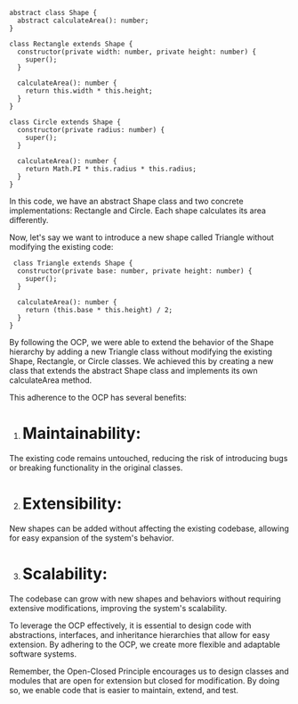 ``` 
abstract class Shape {
  abstract calculateArea(): number;
}

class Rectangle extends Shape {
  constructor(private width: number, private height: number) {
    super();
  }

  calculateArea(): number {
    return this.width * this.height;
  }
}

class Circle extends Shape {
  constructor(private radius: number) {
    super();
  }

  calculateArea(): number {
    return Math.PI * this.radius * this.radius;
  }
}

```

In this code, we have an abstract Shape class and two concrete implementations: Rectangle and Circle. Each shape calculates its area differently.

Now, let's say we want to introduce a new shape called Triangle without modifying the existing code:

```
 class Triangle extends Shape {
  constructor(private base: number, private height: number) {
    super();
  }

  calculateArea(): number {
    return (this.base * this.height) / 2;
  }
}

```
By following the OCP, we were able to extend the behavior of the Shape hierarchy by adding a new Triangle class without modifying the existing Shape, Rectangle, or Circle classes. We achieved this by creating a new class that extends the abstract Shape class and implements its own calculateArea method.

This adherence to the OCP has several benefits:

1. # Maintainability: 

The existing code remains untouched, reducing the risk of introducing bugs or breaking functionality in the original classes.

2. # Extensibility: 

New shapes can be added without affecting the existing codebase, allowing for easy expansion of the system's behavior.

3. # Scalability: 

The codebase can grow with new shapes and behaviors without requiring extensive modifications, improving the system's scalability.

To leverage the OCP effectively, it is essential to design code with abstractions, interfaces, and inheritance hierarchies that allow for easy extension. By adhering to the OCP, we create more flexible and adaptable software systems.

Remember, the Open-Closed Principle encourages us to design classes and modules that are open for extension but closed for modification. By doing so, we enable code that is easier to maintain, extend, and test.